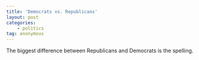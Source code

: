 ```yaml
---
title: 'Democrats vs. Republicans'
layout: post
categories:
    - politics
tag: anonymous
---
```


The biggest difference between Republicans and Democrats is the spelling.